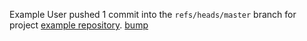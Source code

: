 Example User pushed 1 commit into the `refs/heads/master` branch for project [example repository](http://gitlab_url/example_user/example-repository).
[bump
](http://gitlab_url/example_user/example-repository/commit/bf249e058f87ef90a14be04268efde573c8431e4)